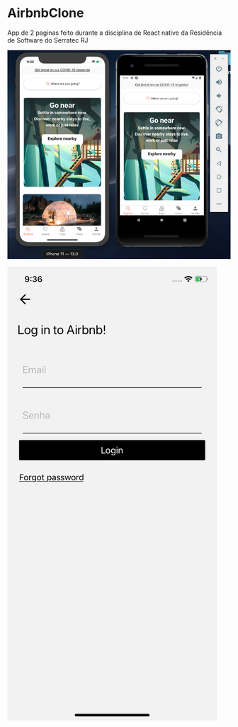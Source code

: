 # AirbnbClone
App de 2 paginas feito durante a disciplina de React native da Residência de Software do Serratec RJ


<p><img src="https://raw.githubusercontent.com/Rafaty/AirbnbClone/master/screenshots/home.png" alt="test"></p>

<p><img src="https://raw.githubusercontent.com/Rafaty/AirbnbClone/master/screenshots/login.png" alt="test"></p>
